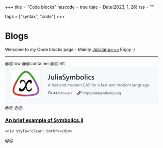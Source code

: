 +++
title = "Code blocks"
hascode = true
date = Date(2023, 1, 26)
rss = ""

tags = ["syntax", "code"]
+++


# Blogs

Welcome to my Code blocks page - Mainly [Julialang`en`](https://julialang.org/)[`cn`](https://cn.julialang.org/)
Enjoy :)

---

@@row
@@container
@@left [![](/assets/posts/JuliaSymbolics.png)](/posts/2023-01-26-Symbolics) @@
@@
### [An brief example of Symbolics.jl](/posts/2023-01-26-Symbolics)
~~~
<div style="clear: both"></div>
~~~
@@


